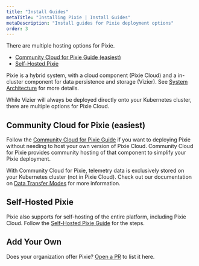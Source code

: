 ```yaml
---
title: "Install Guides"
metaTitle: "Installing Pixie | Install Guides"
metaDescription: "Install guides for Pixie deployment options"
order: 3
---
```


There are multiple hosting options for Pixie.

- [Community Cloud for Pixie Guide (easiest)](/installing-pixie/install-guides/community-cloud-for-pixie)
- [Self-Hosted Pixie](/installing-pixie/install-guides/self-hosted-pixie)

Pixie is a hybrid system, with a cloud component (Pixie Cloud) and a in-cluster component for data persistence and storage (Vizier). See [System Architecture](/about-pixie/what-is-pixie#system-architecture) for more details.

While Vizier will always be deployed directly onto your Kubernetes cluster, there are multiple options for Pixie Cloud.

## Community Cloud for Pixie (easiest)

Follow the [Community Cloud for Pixie Guide](/installing-pixie/install-guides/community-cloud-for-pixie) if you want to deploying Pixie without needing to host your own version of Pixie Cloud. Community Cloud for Pixie provides community hosting of that component to simplify your Pixie deployment. 

With Community Cloud for Pixie, telemetry data is exclusively stored on your Kubernetes cluster (not in Pixie Cloud). Check out our documentation on [Data Transfer Modes](/reference/admin/data-transfer-mode) for more information.

## Self-Hosted Pixie

Pixie also supports for self-hosting of the entire platform, including Pixie Cloud. Follow the [Self-Hosted Pixie Guide](/installing-pixie/install-guides/self-hosted-pixie) for the steps.

## Add Your Own

Does your organization offer Pixie? [Open a PR](https://github.com/pixie-labs/pixie-docs) to list it here.
